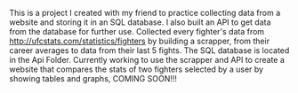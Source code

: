 This is a project I created with my friend to practice collecting data from a website and storing it in an SQL database. I also built an API to get data from the database for further use. Collected every fighter's data from http://ufcstats.com/statistics/fighters by building a scrapper, from their career averages to data from their last 5 fights. The SQL database is located in the
Api Folder. Currently working to use the scrapper and API to create a website that compares the stats of two fighters selected by a user by showing tables and graphs, COMING SOON!!!

